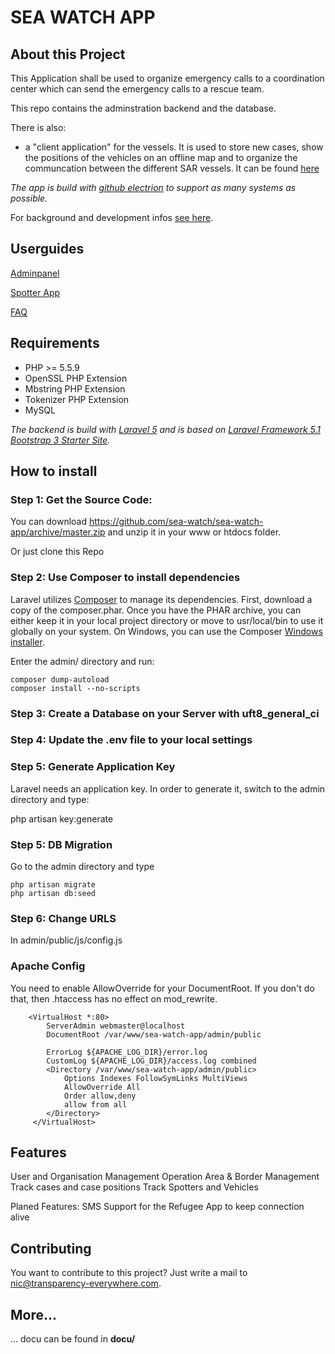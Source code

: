 SEA WATCH APP
===================

About this Project
---------------------
This Application shall be used to organize emergency calls to a coordination center which can send the emergency calls to a rescue team.

This repo contains the adminstration backend and the database. 

There is also:

-  a "client application" for the vessels. It is used to store new cases, show the positions of the vehicles on an offline map and to organize the communcation between the different SAR vessels. It can be found [here](https://github.com/sea-watch/swCommand-Desktop-Client)

*The app is build with [github electrion](https://github.com/electron/electron) to support as many systems as possible.* 

For background and development infos [see here](./dev_informations.md).

Userguides
----------------
[Adminpanel](docu/userguide/admin.md)

[Spotter App](docu/userguide/spotter_app.md)

[FAQ](docu/userguide/faq.md)


Requirements
----------------


- PHP >= 5.5.9
- OpenSSL PHP Extension
- Mbstring PHP Extension
- Tokenizer PHP Extension
- MySQL

*The backend is build with [Laravel 5](https://github.com/laravel/laravel) and is based on [Laravel Framework 5.1 Bootstrap 3 Starter Site](https://github.com/mrakodol/Laravel-5-Bootstrap-3-Starter-Site).*

How to install
--------------------

### Step 1: Get the Source Code:

You can download https://github.com/sea-watch/sea-watch-app/archive/master.zip and unzip it in your www or htdocs folder.


Or just clone this Repo
### Step 2: Use Composer to install dependencies

Laravel utilizes [Composer](http://getcomposer.org/) to manage its dependencies. First, download a copy of the composer.phar.
Once you have the PHAR archive, you can either keep it in your local project directory or move to
usr/local/bin to use it globally on your system.
On Windows, you can use the Composer [Windows installer](https://getcomposer.org/Composer-Setup.exe).

Enter the admin/ directory and run:

    composer dump-autoload
    composer install --no-scripts


### Step 3: Create a Database on your Server with uft8_general_ci

### Step 4: Update the .env file to your local settings

### Step 5: Generate Application Key

Laravel needs an application key. In order to generate it, switch to the admin directory and type:

php artisan key:generate

### Step 5: DB Migration

Go to the admin directory and type

    php artisan migrate
    php artisan db:seed

### Step 6: Change URLS

In
    admin/public/js/config.js


### Apache Config
You need to enable AllowOverride for your DocumentRoot. If you don't do that, then .htaccess has no effect on mod_rewrite.


        <VirtualHost *:80>
            ServerAdmin webmaster@localhost
            DocumentRoot /var/www/sea-watch-app/admin/public

            ErrorLog ${APACHE_LOG_DIR}/error.log
            CustomLog ${APACHE_LOG_DIR}/access.log combined
            <Directory /var/www/sea-watch-app/admin/public>
                Options Indexes FollowSymLinks MultiViews
                AllowOverride All
                Order allow,deny
                allow from all
            </Directory>
         </VirtualHost>



Features
----------
User and Organisation Management
Operation Area & Border Management
Track cases and case positions
Track Spotters and Vehicles

Planed Features:
SMS Support for the Refugee App to keep connection alive







Contributing
---------------

You want to contribute to this project? Just write a mail to nic@transparency-everywhere.com. 



More...
--------
... docu can be found in **docu/**
